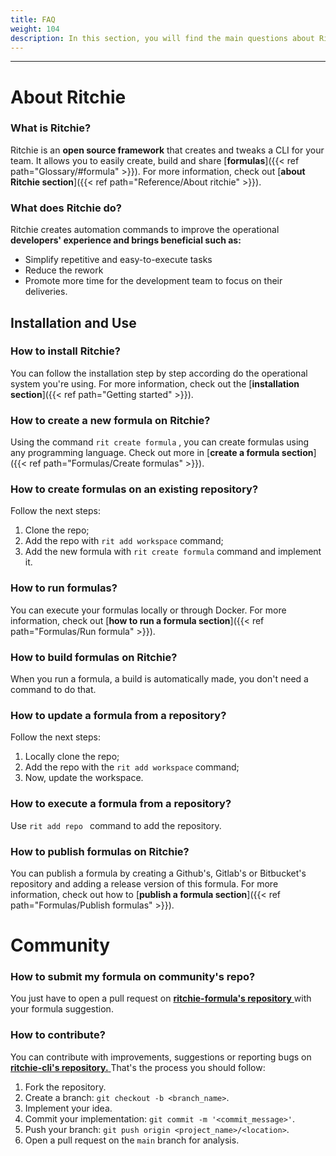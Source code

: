 ```yaml
---
title: FAQ
weight: 104
description: In this section, you will find the main questions about Ritchie.
---
```


---

# **About Ritchie**

### **What is Ritchie?**

Ritchie is an **open source framework** that creates and tweaks a CLI for your team. It allows you to easily create, build and share [**formulas**]({{< ref path="Glossary/#formula" >}}). For more information, check out [**about Ritchie section**]({{< ref path="Reference/About ritchie" >}}).

### **What does Ritchie do?**

Ritchie creates automation commands to improve the operational **developers' experience and brings beneficial such as:**

- Simplify repetitive and easy-to-execute tasks
- Reduce the rework
- Promote more time for the development team to focus on their deliveries.

## **Installation and Use**

### **How to install Ritchie?**

You can follow the installation step by step according do the operational system you're using. For more information, check out the [**installation section**]({{< ref path="Getting started" >}}).

### **How to create a new formula on Ritchie?**

Using the command `rit create formula` , you can create formulas using any programming language. Check out more in [**create a formula section**]({{< ref path="Formulas/Create formulas" >}}).

### **How to create formulas on an existing repository?**

Follow the next steps:

1. Clone the repo;
2. Add the repo with `rit add workspace` command;
3. Add the new formula with `rit create formula` command and implement it.

### **How to run formulas?**

You can execute your formulas locally or through Docker. For more information, check out [**how to run a formula section**]({{< ref path="Formulas/Run formula" >}}).

### **How to build formulas on Ritchie?**

When you run a formula, a build is automatically made, you don't need a command to do that.

### **How to update a formula from a repository?**

Follow the next steps:

1. Locally clone the repo;
2. Add the repo with the `rit add workspace` command;
3. Now, update the workspace.

### **How to execute a formula from a repository?**

Use `rit add repo ` command to add the repository.

### **How to publish formulas on Ritchie?**

You can publish a formula by creating a Github's, Gitlab's or Bitbucket's repository and adding a release version of this formula. For more information, check out how to [**publish a formula section**]({{< ref path="Formulas/Publish formulas" >}}).

# **Community**

### How to submit my formula on community's repo?

You just have to open a pull request on [**ritchie-formula's repository** ](https://github.com/ZupIT/ritchie-formulas) with your formula suggestion.

### **How to contribute?**

You can contribute with improvements, suggestions or reporting bugs on[ **ritchie-cli's repository.** ](https://github.com/ZupIT/ritchie-cli)That's the process you should follow:

1. Fork the repository.
2. Create a branch: `git checkout -b <branch_name>`.
3. Implement your idea.
4. Commit your implementation: `git commit -m '<commit_message>'`.
5. Push your branch: `git push origin <project_name>/<location>`.
6. Open a pull request on the `main` branch for analysis.
